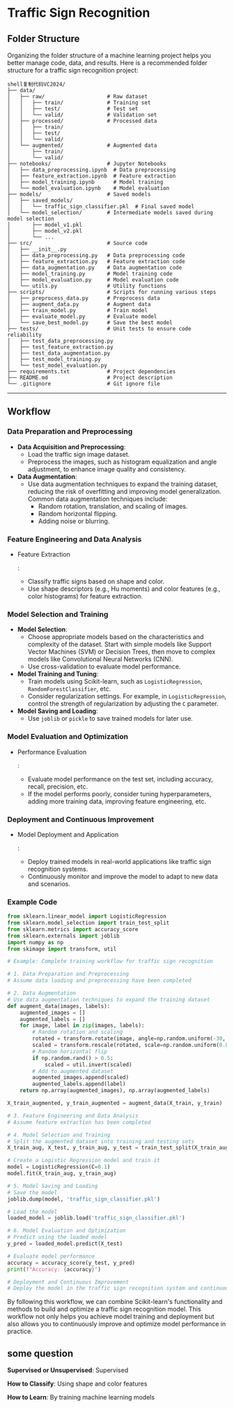 # Traffic Sign Recognition

## Folder Structure

Organizing the folder structure of a machine learning project helps you better manage code, data, and results. Here is a recommended folder structure for a traffic sign recognition project:

```
shell复制代码VC2024/
├── data/
│   ├── raw/                    # Raw dataset
│   │   ├── train/              # Training set
│   │   ├── test/               # Test set
│   │   └── valid/              # Validation set
│   ├── processed/              # Processed data
│   │   ├── train/
│   │   ├── test/
│   │   └── valid/
│   └── augmented/              # Augmented data
│       ├── train/
│       └── valid/
├── notebooks/                  # Jupyter Notebooks
│   ├── data_preprocessing.ipynb  # Data preprocessing
│   ├── feature_extraction.ipynb  # Feature extraction
│   ├── model_training.ipynb      # Model training
│   └── model_evaluation.ipynb    # Model evaluation
├── models/                     # Saved models
│   ├── saved_models/
│   │   └── traffic_sign_classifier.pkl  # Final saved model
│   └── model_selection/        # Intermediate models saved during model selection
│       ├── model_v1.pkl
│       ├── model_v2.pkl
│       └── ...
├── src/                        # Source code
│   ├── __init__.py
│   ├── data_preprocessing.py   # Data preprocessing code
│   ├── feature_extraction.py   # Feature extraction code
│   ├── data_augmentation.py    # Data augmentation code
│   ├── model_training.py       # Model training code
│   ├── model_evaluation.py     # Model evaluation code
│   └── utils.py                # Utility functions
├── scripts/                    # Scripts for running various steps
│   ├── preprocess_data.py      # Preprocess data
│   ├── augment_data.py         # Augment data
│   ├── train_model.py          # Train model
│   ├── evaluate_model.py       # Evaluate model
│   └── save_best_model.py      # Save the best model
├── tests/                      # Unit tests to ensure code reliability
│   ├── test_data_preprocessing.py
│   ├── test_feature_extraction.py
│   ├── test_data_augmentation.py
│   ├── test_model_training.py
│   └── test_model_evaluation.py
├── requirements.txt            # Project dependencies
├── README.md                   # Project description
└── .gitignore                  # Git ignore file
```

------

## Workflow

### Data Preparation and Preprocessing

- **Data Acquisition and Preprocessing**:
  - Load the traffic sign image dataset.
  - Preprocess the images, such as histogram equalization and angle adjustment, to enhance image quality and consistency.
- **Data Augmentation**:
  - Use data augmentation techniques to expand the training dataset, reducing the risk of overfitting and improving model generalization. Common data augmentation techniques include:
    - Random rotation, translation, and scaling of images.
    - Random horizontal flipping.
    - Adding noise or blurring.

### Feature Engineering and Data Analysis

- Feature Extraction

  :

  - Classify traffic signs based on shape and color.
  - Use shape descriptors (e.g., Hu moments) and color features (e.g., color histograms) for feature extraction.

### Model Selection and Training

- **Model Selection**:
  - Choose appropriate models based on the characteristics and complexity of the dataset. Start with simple models like Support Vector Machines (SVM) or Decision Trees, then move to complex models like Convolutional Neural Networks (CNN).
  - Use cross-validation to evaluate model performance.
- **Model Training and Tuning**:
  - Train models using Scikit-learn, such as `LogisticRegression`, `RandomForestClassifier`, etc.
  - Consider regularization settings. For example, in `LogisticRegression`, control the strength of regularization by adjusting the `C` parameter.
- **Model Saving and Loading**:
  - Use `joblib` or `pickle` to save trained models for later use.

### Model Evaluation and Optimization

- Performance Evaluation

  :

  - Evaluate model performance on the test set, including accuracy, recall, precision, etc.
  - If the model performs poorly, consider tuning hyperparameters, adding more training data, improving feature engineering, etc.

### Deployment and Continuous Improvement

- Model Deployment and Application

  :

  - Deploy trained models in real-world applications like traffic sign recognition systems.
  - Continuously monitor and improve the model to adapt to new data and scenarios.

### Example Code

```python
from sklearn.linear_model import LogisticRegression
from sklearn.model_selection import train_test_split
from sklearn.metrics import accuracy_score
from sklearn.externals import joblib
import numpy as np
from skimage import transform, util

# Example: Complete training workflow for traffic sign recognition

# 1. Data Preparation and Preprocessing
# Assume data loading and preprocessing have been completed

# 2. Data Augmentation
# Use data augmentation techniques to expand the training dataset
def augment_data(images, labels):
    augmented_images = []
    augmented_labels = []
    for image, label in zip(images, labels):
        # Random rotation and scaling
        rotated = transform.rotate(image, angle=np.random.uniform(-30, 30))
        scaled = transform.rescale(rotated, scale=np.random.uniform(0.8, 1.2))
        # Random horizontal flip
        if np.random.rand() > 0.5:
            scaled = util.invert(scaled)
        # Add to augmented dataset
        augmented_images.append(scaled)
        augmented_labels.append(label)
    return np.array(augmented_images), np.array(augmented_labels)

X_train_augmented, y_train_augmented = augment_data(X_train, y_train)

# 3. Feature Engineering and Data Analysis
# Assume feature extraction has been completed

# 4. Model Selection and Training
# Split the augmented dataset into training and testing sets
X_train_aug, X_test, y_train_aug, y_test = train_test_split(X_train_augmented, y_train_augmented, test_size=0.2, random_state=42)

# Create a Logistic Regression model and train it
model = LogisticRegression(C=0.1)
model.fit(X_train_aug, y_train_aug)

# 5. Model Saving and Loading
# Save the model
joblib.dump(model, 'traffic_sign_classifier.pkl')

# Load the model
loaded_model = joblib.load('traffic_sign_classifier.pkl')

# 6. Model Evaluation and Optimization
# Predict using the loaded model
y_pred = loaded_model.predict(X_test)

# Evaluate model performance
accuracy = accuracy_score(y_test, y_pred)
print(f"Accuracy: {accuracy}")

# Deployment and Continuous Improvement
# Deploy the model in the traffic sign recognition system and continuously monitor and optimize performance
```

By following this workflow, we can combine Scikit-learn's functionality and methods to build and optimize a traffic sign recognition model. This workflow not only helps you achieve model training and deployment but also allows you to continuously improve and optimize model performance in practice.

## some question

**Supervised or Unsupervised**: Supervised

**How to Classify**: Using shape and color features

**How to Learn**: By training machine learning models
